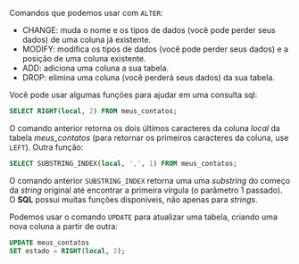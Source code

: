 Comandos que podemos usar com `ALTER`:

- CHANGE: muda o nome e os tipos de dados (você pode perder seus dados) de uma coluna já existente.
- MODIFY: modifica os tipos de dados (você pode perder seus dados) e a posição de uma coluna existente.
- ADD: adiciona uma coluna a sua tabela.
- DROP: elimina uma coluna (você perderá seus dados) da sua tabela.

Você pode usar algumas funções para ajudar em uma consulta sql:

```sql
SELECT RIGHT(local, 2) FROM meus_contatos;
```

O comando anterior retorna os dois últimos caracteres da coluna *local* da tabela *meus_contatos* (para retornar os primeiros caracteres da coluna, use `LEFT`). Outra função:

```sql
SELECT SUBSTRING_INDEX(local, ',', 1) FROM meus_contatos;
```

O comando anterior `SUBSTRING_INDEX` retorna uma uma *substring* do começo da *string* original até encontrar a primeira vírgula (o parâmetro 1 passado). O **SQL** possui muitas funções disponíveis, não apenas para *strings*.

Podemos usar o comando `UPDATE` para atualizar uma tabela, criando uma nova coluna a partir de outra:

```sql
UPDATE meus_contatos
SET estado = RIGHT(local, 2);
```
